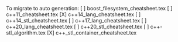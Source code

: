 To migrate to auto generation:
[ ] boost_filesystem_cheatsheet.tex
[ ] c++11_cheatsheet.tex
[X] c++14_lang_cheatsheet.tex
[ ] c++14_stl_cheatsheet.tex
[ ] c++17_lang_cheatsheet.tex
[ ] c++20_lang_cheatsheet.tex
[ ] c++20_stl_cheatsheet.tex
[ ] c++-stl_algorithm.tex
[X] c++_stl_container_cheatsheet.tex
